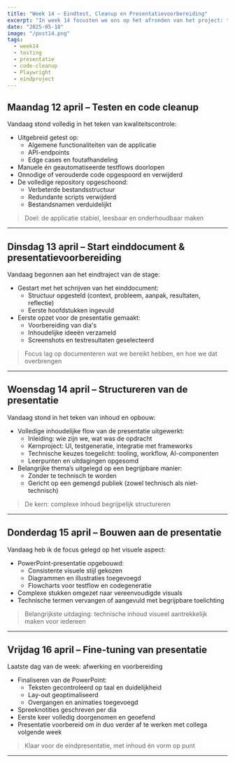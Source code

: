 ```yaml
---
title: "Week 14 – Eindtest, Cleanup en Presentatievoorbereiding"
excerpt: "In week 14 focusten we ons op het afronden van het project: testen van de volledige applicatie, opruimen van de codebase en het voorbereiden van de eindpresentatie. Alles kwam samen in een gestructureerde finale sprint."
date: "2025-05-18"
image: "/post14.png"
tags: 
  - week14
  - testing
  - presentatie
  - code-cleanup
  - Playwright
  - eindproject
---
```


## Maandag 12 april – Testen en code cleanup

Vandaag stond volledig in het teken van kwaliteitscontrole:

- Uitgebreid getest op:
  - Algemene functionaliteiten van de applicatie
  - API-endpoints
  - Edge cases en foutafhandeling
- Manuele én geautomatiseerde testflows doorlopen
- Onnodige of verouderde code opgespoord en verwijderd
- De volledige repository opgeschoond:
  - Verbeterde bestandsstructuur
  - Redundante scripts verwijderd
  - Bestandsnamen verduidelijkt

>  Doel: de applicatie stabiel, leesbaar en onderhoudbaar maken

---

## Dinsdag 13 april – Start einddocument & presentatievoorbereiding

Vandaag begonnen aan het eindtraject van de stage:

- Gestart met het schrijven van het einddocument:
  - Structuur opgesteld (context, probleem, aanpak, resultaten, reflectie)
  - Eerste hoofdstukken ingevuld
- Eerste opzet voor de presentatie gemaakt:
  - Voorbereiding van dia's
  - Inhoudelijke ideeën verzameld
  - Screenshots en testresultaten geselecteerd

>  Focus lag op documenteren wat we bereikt hebben, en hoe we dat overbrengen

---

## Woensdag 14 april – Structureren van de presentatie

Vandaag stond in het teken van inhoud en opbouw:

- Volledige inhoudelijke flow van de presentatie uitgewerkt:
  - Inleiding: wie zijn we, wat was de opdracht
  - Kernproject: UI, testgeneratie, integratie met frameworks
  - Technische keuzes toegelicht: tooling, workflow, AI-componenten
  - Leerpunten en uitdagingen opgesomd
- Belangrijke thema’s uitgelegd op een begrijpbare manier:
  - Zonder te technisch te worden
  - Gericht op een gemengd publiek (zowel technisch als niet-technisch)

>  De kern: complexe inhoud begrijpelijk structureren

---

## Donderdag 15 april – Bouwen aan de presentatie

Vandaag heb ik de focus gelegd op het visuele aspect:

- PowerPoint-presentatie opgebouwd:
  - Consistente visuele stijl gekozen
  - Diagrammen en illustraties toegevoegd
  - Flowcharts voor testflow en codegeneratie
- Complexe stukken omgezet naar vereenvoudigde visuals
- Technische termen vervangen of aangevuld met begrijpbare toelichting

>  Belangrijkste uitdaging: technische inhoud visueel aantrekkelijk maken voor iedereen

---

## Vrijdag 16 april – Fine-tuning van presentatie

Laatste dag van de week: afwerking en voorbereiding

- Finaliseren van de PowerPoint:
  - Teksten gecontroleerd op taal en duidelijkheid
  - Lay-out geoptimaliseerd
  - Overgangen en animaties toegevoegd
- Spreeknotities geschreven per dia
- Eerste keer volledig doorgenomen en geoefend
- Presentatie voorbereid om in duo verder af te werken met collega volgende week

>  Klaar voor de eindpresentatie, met inhoud én vorm op punt

---